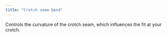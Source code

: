 ```yaml
---
title: "Crotch seam bend"
---
```


Controls the curvature of the crotch seam, which influences the fit at your crotch.




